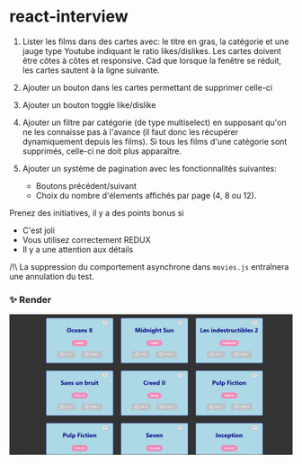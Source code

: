# react-interview

1. Lister les films dans des cartes avec: le titre en gras, la catégorie et une jauge type Youtube indiquant le ratio likes/dislikes. Les cartes doivent être côtes à côtes et responsive. Càd que lorsque la fenêtre se réduit, les cartes sautent à la ligne suivante.

2. Ajouter un bouton dans les cartes permettant de supprimer celle-ci

3. Ajouter un bouton toggle like/dislike

4. Ajouter un filtre par catégorie (de type multiselect) en supposant qu'on ne les connaisse pas à l'avance (il faut donc les récupérer dynamiquement depuis les films). Si tous les films d'une catégorie sont supprimés, celle-ci ne doit plus apparaître.

5. Ajouter un système de pagination avec les fonctionnalités suivantes: 
    * Boutons précédent/suivant
    * Choix du nombre d'élements affichés par page (4, 8 ou 12).

Prenez des initiatives, il y a des points bonus si

* C'est joli
* Vous utilisez correctement REDUX 
* Il y a une attention aux détails

/!\ La suppression du comportement asynchrone dans `movies.js` entraînera une annulation du test.

### ✨ Render

<div align="center">
<img src="./public/images/render.png" height="250" width="600" />
</div>